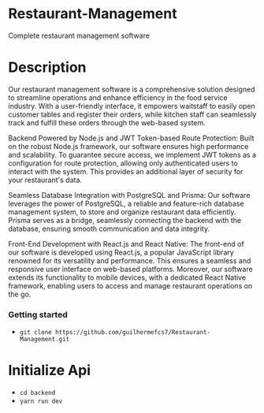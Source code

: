 # Restaurant-Management
Complete restaurant management software

# Description

Our restaurant management software is a comprehensive solution designed to streamline operations and enhance efficiency in the food service industry. With a user-friendly interface, it empowers waitstaff to easily 
open customer tables and register their orders, while kitchen staff can seamlessly track and fulfill these orders through the web-based system.

Backend Powered by Node.js and JWT Token-based Route Protection:
Built on the robust Node.js framework, our software ensures high performance and scalability. To guarantee secure access, we implement JWT tokens as a configuration for route protection, allowing only authenticated 
users to interact with the system. This provides an additional layer of security for your restaurant's data.

Seamless Database Integration with PostgreSQL and Prisma:
Our software leverages the power of PostgreSQL, a reliable and feature-rich database management system, to store and organize restaurant data efficiently. Prisma serves as a bridge, seamlessly connecting the backend 
with the database, ensuring smooth communication and data integrity.

Front-End Development with React.js and React Native:
The front-end of our software is developed using React.js, a popular JavaScript library renowned for its versatility and performance. This ensures a seamless and responsive user interface on web-based platforms. 
Moreover, our software extends its functionality to mobile devices, with a dedicated React Native framework, enabling users to access and manage restaurant operations on the go.

### Getting started
- `git clone https://github.com/guilhermefcs7/Restaurant-Management.git`

# Initialize Api
- `cd backend`
- `yarn run dev`
